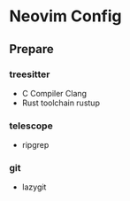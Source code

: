 # Neovim Config

## Prepare

### treesitter

- C Compiler Clang
- Rust toolchain rustup

### telescope

- ripgrep

### git

- lazygit
